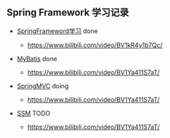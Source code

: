 ## Spring Framework 学习记录
* [SpringFrameword学习](https://github.com/103style/SpringDemos/tree/master/spring-framework-demo) done
  *  https://www.bilibili.com/video/BV1kR4y1b7Qc/

* [MyBatis](https://github.com/103style/SpringDemos/tree/master/MyBatisDemo) done
  * https://www.bilibili.com/video/BV1Ya411S7aT/

* [SpringMVC](https://github.com/103style/SpringDemos/tree/master/SpringMVCDemo) doing
  * https://www.bilibili.com/video/BV1Ya411S7aT/

* [SSM]() TODO
  * https://www.bilibili.com/video/BV1Ya411S7aT/

  
